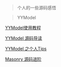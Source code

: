 > 个人的一些源码感悟


> YYModel

[YYModel使用教程](http://www.jianshu.com/p/79f52e42840f)  

[YYModel 源码导读](http://www.jianshu.com/p/8abff9365fec)  

[YYModel 之个人Tips](http://www.jianshu.com/p/ae301793323a)  

[Masonry 源码进阶](http://www.jianshu.com/p/51ecef88e5fe)  
